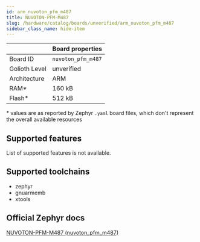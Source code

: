 ```yaml
---
id: arm_nuvoton_pfm_m487
title: NUVOTON-PFM-M487
slug: /hardware/catalog/boards/unverified/arm_nuvoton_pfm_m487
sidebar_class_name: hide-item
---
```


[//]: # (This is an auto-generated file, do not edit! Changes to it will be lost upon re-generation)



|                | Board properties     |
| -------------  | -------------------- |
| Board ID       | `nuvoton_pfm_m487` |
| Golioth Level  | unverified       |
| Architecture   | ARM |
| RAM*           | 160 kB |
| Flash*         | 512 kB |

\* values are as reported by Zephyr `.yaml` board files, which don't represent the overall available resources



## Supported features

List of supported features is not available.

## Supported toolchains

* zephyr
* gnuarmemb
* xtools

## Official Zephyr docs

[NUVOTON-PFM-M487 (nuvoton_pfm_m487)](https://docs.zephyrproject.org/latest/boards/arm/nuvoton_pfm_m487/doc/index.html)
